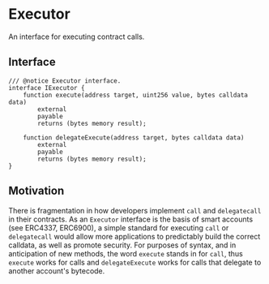# Executor

An interface for executing contract calls.

## Interface

```solidity
/// @notice Executor interface.
interface IExecutor {
    function execute(address target, uint256 value, bytes calldata data)
        external
        payable
        returns (bytes memory result);

    function delegateExecute(address target, bytes calldata data)
        external
        payable
        returns (bytes memory result);
}
```

## Motivation

There is fragmentation in how developers implement `call` and `delegatecall` in their contracts. As an `Executor` interface is the basis of smart accounts (see ERC4337, ERC6900), a simple standard for executing `call` or `delegatecall` would allow more applications to predictably build the correct calldata, as well as promote security. For purposes of syntax, and in anticipation of new methods, the word `execute` stands in for `call`, thus `execute` works for calls and `delegateExecute` works for calls that delegate to another account's bytecode.
